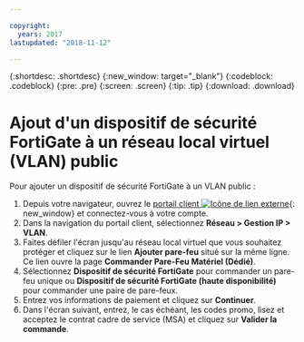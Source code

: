 ```yaml
---

copyright:
  years: 2017
lastupdated: "2018-11-12"

---
```


{:shortdesc: .shortdesc}
{:new_window: target="_blank"}
{:codeblock: .codeblock}
{:pre: .pre}
{:screen: .screen}
{:tip: .tip}
{:download: .download}

# Ajout d'un dispositif de sécurité FortiGate à un réseau local virtuel (VLAN) public

Pour ajouter un dispositif de sécurité FortiGate à un VLAN public :

1. Depuis votre navigateur, ouvrez le [portail client ![Icône de lien externe](../../icons/launch-glyph.svg "Icône de lien externe")](https://control.softlayer.com/){: new_window} et connectez-vous à votre compte.
2. Dans la navigation du portail client, sélectionnez **Réseau > Gestion IP > VLAN**.
3. Faites défiler l'écran jusqu'au réseau local virtuel que vous souhaitez protéger et cliquez sur le lien **Ajouter pare-feu** situé sur la même ligne. Ce lien ouvre la page **Commander Pare-Feu Matériel (Dédié)**.
4. Sélectionnez **Dispositif de sécurité FortiGate** pour commander un pare-feu unique ou **Dispositif de sécurité FortiGate (haute disponibilité)** pour commander une paire de pare-feux. 
5. Entrez vos informations de paiement et cliquez sur **Continuer**.
6. Dans l'écran suivant, entrez, le cas échéant, les codes promo, lisez et acceptez le contrat cadre de service (MSA) et cliquez sur **Valider la commande**. 
